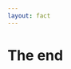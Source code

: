 ```yaml
---
layout: fact
---
```


<h1>The <span class="color:zig">end</span></h1>

<Anchor href="https://zig-bolognajs.vercel.app/" text="zig-bolognajs.vercel.app" />

<!--
-->
